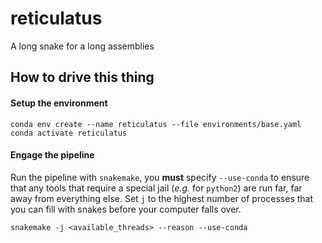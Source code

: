 # reticulatus
A long snake for a long assemblies

## How to drive this thing

#### Setup the environment

```
conda env create --name reticulatus --file environments/base.yaml
conda activate reticulatus
```

#### Engage the pipeline

Run the pipeline with `snakemake`, you **must** specify `--use-conda` to ensure that
any tools that require a special jail (*e.g.* for `python2`) are run far, far away
from everything else.
Set `j` to the highest number of processes that you can fill with snakes before
your computer falls over.

```
snakemake -j <available_threads> --reason --use-conda
```
